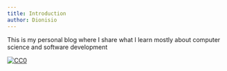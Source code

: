 ```yaml
---
title: Introduction
author: Dionisio
---
```


This is my personal blog where I share what I learn mostly about computer
science and software development

[![CC0](https://img.shields.io/badge/license-CC0-0a0a0a.svg?style=flat&colorA=0a0a0a)](https://creativecommons.org/publicdomain/zero/1.0/)
